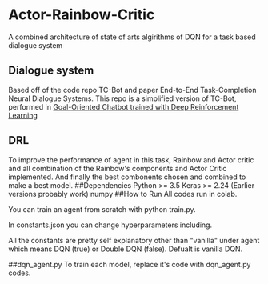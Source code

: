 # Actor-Rainbow-Critic
A combined architecture of state of arts algirithms of DQN for a task based dialogue system
## Dialogue system
Based off of the code repo TC-Bot and paper End-to-End Task-Completion Neural Dialogue Systems. This repo is a simplified version of TC-Bot, performed in [Goal-Oriented Chatbot trained with Deep Reinforcement Learning](https://github.com/maxbren/GO-Bot-DRL)
## DRL
To improve the performance of agent in this task, Rainbow and Actor critic and all combination of the Rainbow's components and Actor Critic implemented. And finally the best combonents chosen and combined to make a best model.
##Dependencies
Python >= 3.5
Keras >= 2.24 (Earlier versions probably work)
numpy
##How to Run
All codes run in colab.

You can train an agent from scratch with python train.py.

In constants.json you can change hyperparameters including.

All the constants are pretty self explanatory other than "vanilla" under agent which means DQN (true) or Double DQN (false). Defualt is vanilla DQN.

##dqn_agent.py
To train each model, replace it's code with dqn_agent.py codes.

